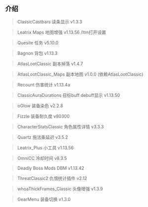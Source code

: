 ## 介绍

> ClassicCastbars 读条显示 v1.3.3

> Leatrix Maps 地图增强 v1.13.56 /ltm打开设置

> Quesite 任务 v5.10.0

> Bagnon 背包 v1.13.3

> AtlasLootClassic 副本掉落 v1.4.7

> AtlasLootClassic_Maps 副本地图 v1.0.0 (依赖AtlasLootClassic)

> Recount 伤害统计 v1.13.4a

> ClassicAuraDurations 目标buff debuff显示 v1.13.50

> oGlow 装备染色 v2.2.8

> Fizzle 装备耐久度 v80300

> CharacterStatsClassic 角色属性详情 v3.3.3

> Quartz 施法条延迟 v3.5.2

> Leatrix_Plus 小工具 v1.13.56

> OmniCC 冷却时间 v8.3.5

> Deadly Boss Mods DBM v1.13.42

> ThreatClassic2 仇恨统计插件 v2.12

> whoaThickFrames_Classic 头像增强 v1.3.9

> GearMenu 装备切换 v1.3.0